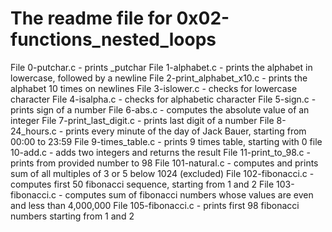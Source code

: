 # The readme file for 0x02-functions_nested_loops
File 0-putchar.c - prints _putchar
File 1-alphabet.c - prints the alphabet in lowercase, followed by a newline
File 2-print_alphabet_x10.c - prints the alphabet 10 times on newlines
File 3-islower.c - checks for lowercase character
File 4-isalpha.c - checks for alphabetic character
File 5-sign.c - prints sign of a number
File 6-abs.c - computes the absolute value of an integer
File 7-print_last_digit.c - prints last digit of a number
File 8-24_hours.c - prints every minute of the day of Jack Bauer, starting from 00:00 to 23:59
File 9-times_table.c - prints 9 times table, starting with 0
file 10-add.c - adds two integers and returns the result
File 11-print_to_98.c - prints from provided number to 98
File 101-natural.c - computes and prints sum of all multiples of 3 or 5 below 1024 (excluded)
File 102-fibonacci.c - computes first 50 fibonacci sequence, starting from 1 and 2
File 103-fibonacci.c - computes sum of fibonacci numbers whose values are even and less than 4,000,000
File 105-fibonacci.c - prints first 98 fibonacci numbers starting from 1 and 2
